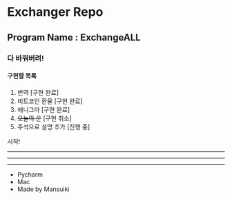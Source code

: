 # Exchanger Repo

## Program Name : ExchangeALL

### 다 바꿔버려!

#### 구현할 목록

1. 번역 [구현 완료]
2. 비트코인 환율 [구현 완료]
3. 에니그마 [구현 완료]
4. ~~오늘의 운~~ [구현 취소]
5. 주석으로 설명 추가 [진행 중]

시작!


----------
----------
----------
* Pycharm
* Mac
* Made by Mansuiki